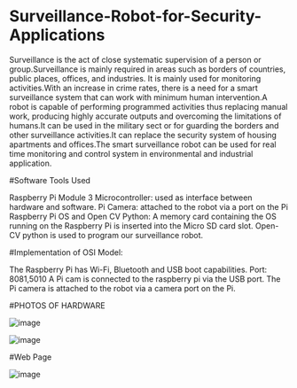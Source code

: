 # Surveillance-Robot-for-Security-Applications

Surveillance is the act of close systematic supervision of a person or group.Surveillance is mainly required in areas such as borders of countries, public places, offices, and industries. It is mainly used for monitoring activities.With an increase in crime rates, there is a need for a smart surveillance system that can work with minimum human intervention.A robot is capable of performing programmed activities thus replacing manual work, producing highly accurate outputs and overcoming the limitations of humans.It can be used in the military sect or for guarding the borders and other surveillance activities.It can replace the security system of housing apartments and offices.The smart surveillance robot can be used for real time monitoring and control system in environmental and industrial application.


#Software Tools Used

Raspberry Pi Module 3 Microcontroller: used as interface between hardware and software.
Pi Camera: attached to the robot via a port on the Pi
Raspberry Pi OS and Open CV Python:
A memory card containing the OS running on the Raspberry Pi is inserted into the Micro SD card slot.
Open-CV python is used to program our surveillance robot.

#Implementation of OSI Model:

The Raspberry Pi has Wi-Fi, Bluetooth and USB boot capabilities.
Port: 8081,5010
A Pi cam is connected to the raspberry pi via the USB port.
The Pi camera is attached to the robot via a camera port on the Pi.


#PHOTOS OF HARDWARE


![image](https://user-images.githubusercontent.com/56286727/125194769-46fafb00-e270-11eb-85fc-cf8b5d9e6ea6.png)

![image](https://user-images.githubusercontent.com/56286727/125194779-4febcc80-e270-11eb-8c2b-589375964a9f.png)

#Web Page

![image](https://user-images.githubusercontent.com/56286727/125194810-70b42200-e270-11eb-8ca2-b76f448cc63d.png)
